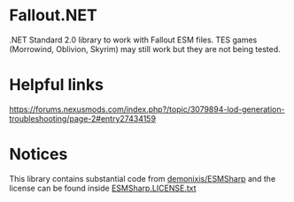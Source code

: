 # Fallout.NET
.NET Standard 2.0 library to work with Fallout ESM files. TES games (Morrowind, Oblivion, Skyrim) may still work but they are not being tested.

# Helpful links
https://forums.nexusmods.com/index.php?/topic/3079894-lod-generation-troubleshooting/page-2#entry27434159

# Notices
This library contains substantial code from [demonixis/ESMSharp](https://github.com/demonixis/ESMSharp) and the license can be found inside [ESMSharp.LICENSE.txt](ESMSharp.LICENSE.txt)
